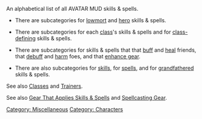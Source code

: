 An alphabetical list of all AVATAR MUD skills & spells.

-   There are subcategories for
    [lowmort](:Category:_Lowmort_Skills_And_Spells "wikilink") and
    [hero](:Category:_Hero_Skills_And_Spells "wikilink") skills &
    spells.

<!-- -->

-   There are subcategories for each
    [class](:Category:_Classes "wikilink")'s skills & spells and for
    [class-defining](:Category:_Class_Definers "wikilink") skills &
    spells.

<!-- -->

-   There are subcategories for skills & spells that that
    [buff](:Category:_Skills_And_Spells_That_Buff_Characters "wikilink")
    and
    [heal](:Category:_Skills_And_Spells_That_Heal_Characters "wikilink")
    friends, that
    [debuff](:Category:_Skills_And_Spells_That_Debuff_Mobs "wikilink")
    and [harm](:Category:_Skills_And_Spells_That_Harm_Mobs "wikilink")
    foes, and that [enhance
    gear](:Category:_Skills_And_Spells_That_Enhance_Gear "wikilink").

<!-- -->

-   There are also subcategories for
    [skills](:Category:_Skills "wikilink"), for
    [spells](:Category:_Spells "wikilink"), and for
    [grandfathered](:Category:_Grandfathered_Skills_And_Spells "wikilink")
    skills & spells.

See also [Classes](:Category:_Classes "wikilink") and
[Trainers](:Category:_Trainers "wikilink").

See also [Gear That Applies Skills &
Spells](:Category:_Gear_That_Applies_Skills_And_Spells "wikilink") and
[Spellcasting Gear](:Category:_Spellcasting_Gear "wikilink").

[Category: Miscellaneous](Category:_Miscellaneous "wikilink") [Category:
Characters](Category:_Characters "wikilink")
